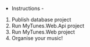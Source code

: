 - Instructions - 

1. Publish database project
2. Run MyTunes.Web.Api project
3. Run MyTunes.Web project
4. Organise your music!